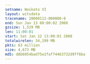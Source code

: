 ```yaml
---
setname: Waikato VI
layout: witsdata
tracename: 20080112-000000-0
end: Sun Jan 13 00:00:02 2008
gzsize: 1,529 MB
len: 11:00:01
start: Sat Jan 12 13:00:01 2008
totalwirelen: 34,199 MB
pkts: 63 million
size: 4,673 MB
md5: d8b6054bad75e2faf74463732d9ff6ba
---
```

